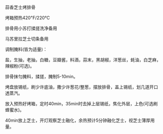 蒜香芝士烤排骨

烤箱预热420℉/220℃

排骨用小苏打揉搓洗净备用

马苏里拉芝士切条备用

调制腌料(皆为适量)：

盐，生抽，老抽，白糖，豆瓣酱，料酒，蒜末，黑胡椒，洋葱丝，蚝油，白芝麻，辣椒粉(可选)。

排骨抹匀腌料，揉搓，腌制5-10min。

烤盘放锡纸，刷少许底油，撒少许葱花/整葱，摆放排骨，盖上锡纸，划几道开口透蒸汽。

放入预热好烤箱，定时40min，35min时去掉上层锡纸，焦化外层，上色(可选刷蜂蜜水)。

40min放上芝士，开灯观察芝士融化，余热预计5分钟融化芝士，视芝士薄厚用量。
